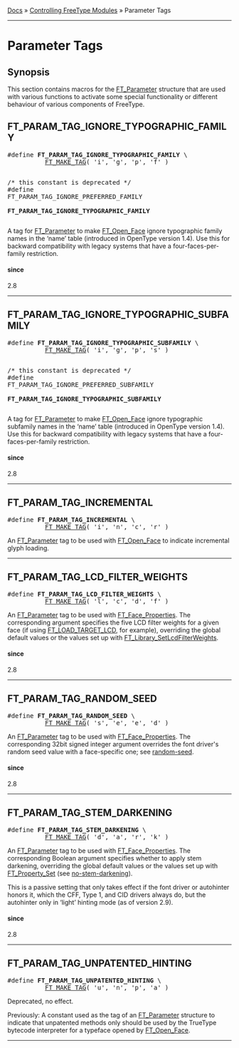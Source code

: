 [Docs](ft2-index.md) &raquo; [Controlling FreeType Modules](ft2-toc.md#controlling-freetype-modules) &raquo; Parameter Tags

-------------------------------


# Parameter Tags

## Synopsis

This section contains macros for the <a href="../ft2-base_interface/#ft_parameter">FT_Parameter</a> structure that are used with various functions to activate some special functionality or different behaviour of various components of FreeType.

## FT_PARAM_TAG_IGNORE_TYPOGRAPHIC_FAMILY


<div class = "codehilite">
<pre>
#<span class="keyword">define</span> <b>FT_PARAM_TAG_IGNORE_TYPOGRAPHIC_FAMILY</b> \
          <a href="../ft2-basic_types/#ft_make_tag">FT_MAKE_TAG</a>( 'i', 'g', 'p', 'f' )


  /* this constant is deprecated */
#<span class="keyword">define</span> FT_PARAM_TAG_IGNORE_PREFERRED_FAMILY \
          <b>FT_PARAM_TAG_IGNORE_TYPOGRAPHIC_FAMILY</b>
</pre>
</div>


A tag for <a href="../ft2-base_interface/#ft_parameter">FT_Parameter</a> to make <a href="../ft2-base_interface/#ft_open_face">FT_Open_Face</a> ignore typographic family names in the &lsquo;name&rsquo; table (introduced in OpenType version 1.4). Use this for backward compatibility with legacy systems that have a four-faces-per-family restriction.

<h4>since</h4>

2.8

<hr />

## FT_PARAM_TAG_IGNORE_TYPOGRAPHIC_SUBFAMILY


<div class = "codehilite">
<pre>
#<span class="keyword">define</span> <b>FT_PARAM_TAG_IGNORE_TYPOGRAPHIC_SUBFAMILY</b> \
          <a href="../ft2-basic_types/#ft_make_tag">FT_MAKE_TAG</a>( 'i', 'g', 'p', 's' )


  /* this constant is deprecated */
#<span class="keyword">define</span> FT_PARAM_TAG_IGNORE_PREFERRED_SUBFAMILY \
          <b>FT_PARAM_TAG_IGNORE_TYPOGRAPHIC_SUBFAMILY</b>
</pre>
</div>


A tag for <a href="../ft2-base_interface/#ft_parameter">FT_Parameter</a> to make <a href="../ft2-base_interface/#ft_open_face">FT_Open_Face</a> ignore typographic subfamily names in the &lsquo;name&rsquo; table (introduced in OpenType version 1.4). Use this for backward compatibility with legacy systems that have a four-faces-per-family restriction.

<h4>since</h4>

2.8

<hr />

## FT_PARAM_TAG_INCREMENTAL


<div class = "codehilite">
<pre>
#<span class="keyword">define</span> <b>FT_PARAM_TAG_INCREMENTAL</b> \
          <a href="../ft2-basic_types/#ft_make_tag">FT_MAKE_TAG</a>( 'i', 'n', 'c', 'r' )
</pre>
</div>


An <a href="../ft2-base_interface/#ft_parameter">FT_Parameter</a> tag to be used with <a href="../ft2-base_interface/#ft_open_face">FT_Open_Face</a> to indicate incremental glyph loading.

<hr />

## FT_PARAM_TAG_LCD_FILTER_WEIGHTS


<div class = "codehilite">
<pre>
#<span class="keyword">define</span> <b>FT_PARAM_TAG_LCD_FILTER_WEIGHTS</b> \
          <a href="../ft2-basic_types/#ft_make_tag">FT_MAKE_TAG</a>( 'l', 'c', 'd', 'f' )
</pre>
</div>


An <a href="../ft2-base_interface/#ft_parameter">FT_Parameter</a> tag to be used with <a href="../ft2-base_interface/#ft_face_properties">FT_Face_Properties</a>. The corresponding argument specifies the five LCD filter weights for a given face (if using <a href="../ft2-base_interface/#ft_load_target_xxx">FT_LOAD_TARGET_LCD</a>, for example), overriding the global default values or the values set up with <a href="../ft2-lcd_rendering/#ft_library_setlcdfilterweights">FT_Library_SetLcdFilterWeights</a>.

<h4>since</h4>

2.8

<hr />

## FT_PARAM_TAG_RANDOM_SEED


<div class = "codehilite">
<pre>
#<span class="keyword">define</span> <b>FT_PARAM_TAG_RANDOM_SEED</b> \
          <a href="../ft2-basic_types/#ft_make_tag">FT_MAKE_TAG</a>( 's', 'e', 'e', 'd' )
</pre>
</div>


An <a href="../ft2-base_interface/#ft_parameter">FT_Parameter</a> tag to be used with <a href="../ft2-base_interface/#ft_face_properties">FT_Face_Properties</a>. The corresponding 32bit signed integer argument overrides the font driver's random seed value with a face-specific one; see <a href="../ft2-properties/#random-seed">random-seed</a>.

<h4>since</h4>

2.8

<hr />

## FT_PARAM_TAG_STEM_DARKENING


<div class = "codehilite">
<pre>
#<span class="keyword">define</span> <b>FT_PARAM_TAG_STEM_DARKENING</b> \
          <a href="../ft2-basic_types/#ft_make_tag">FT_MAKE_TAG</a>( 'd', 'a', 'r', 'k' )
</pre>
</div>


An <a href="../ft2-base_interface/#ft_parameter">FT_Parameter</a> tag to be used with <a href="../ft2-base_interface/#ft_face_properties">FT_Face_Properties</a>. The corresponding Boolean argument specifies whether to apply stem darkening, overriding the global default values or the values set up with <a href="../ft2-module_management/#ft_property_set">FT_Property_Set</a> (see <a href="../ft2-properties/#no-stem-darkening">no-stem-darkening</a>).

This is a passive setting that only takes effect if the font driver or autohinter honors it, which the CFF, Type&nbsp;1, and CID drivers always do, but the autohinter only in &lsquo;light&rsquo; hinting mode (as of version 2.9).

<h4>since</h4>

2.8

<hr />

## FT_PARAM_TAG_UNPATENTED_HINTING


<div class = "codehilite">
<pre>
#<span class="keyword">define</span> <b>FT_PARAM_TAG_UNPATENTED_HINTING</b> \
          <a href="../ft2-basic_types/#ft_make_tag">FT_MAKE_TAG</a>( 'u', 'n', 'p', 'a' )
</pre>
</div>


Deprecated, no effect.

Previously: A constant used as the tag of an <a href="../ft2-base_interface/#ft_parameter">FT_Parameter</a> structure to indicate that unpatented methods only should be used by the TrueType bytecode interpreter for a typeface opened by <a href="../ft2-base_interface/#ft_open_face">FT_Open_Face</a>.

<hr />


